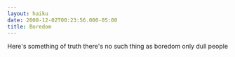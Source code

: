 ```yaml
---
layout: haiku
date: 2008-12-02T00:23:56.000-05:00
title: Boredom
---
```


Here's something of truth
there's no such thing as boredom
only dull people
